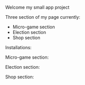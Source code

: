 Welcome my small app project

Three section of my page currently:
- Micro-game section
- Election section
- Shop section

Installations:


Micro-game section:


Election section:



Shop section: